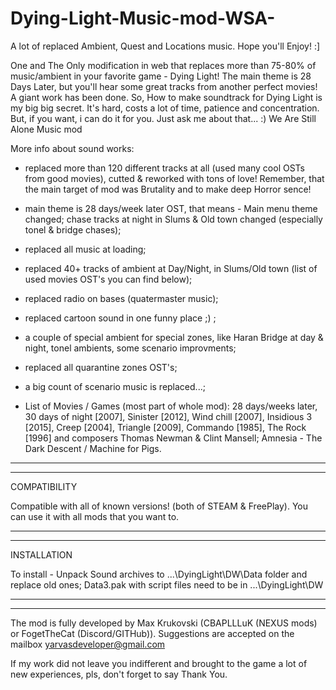 # Dying-Light-Music-mod-WSA-
A lot of replaced Ambient, Quest and Locations music. Hope you'll Enjoy! :]
 
 One and The Only modification in web that replaces more than 75-80% of music/ambient in your favorite game - Dying Light! The main theme is 28 Days Later, but you'll hear some great tracks from another perfect movies!
 A giant work has been done. So, How to make soundtrack for Dying Light is my big big secret. It's hard, costs a lot of time, patience and concentration. But, if you want, i can do it for you. Just ask me about that... :)
We Are Still Alone Music mod
 
 More info about sound works:


 - replaced more than 120 different tracks at all (used many cool OSTs from good movies), cutted & reworked with tons of love! Remember, that the main target of mod was Brutality and to make deep Horror sence!

 - main theme is 28 days/week later OST, that means - Main menu theme changed; chase tracks at night in Slums & Old town changed (especially tonel & bridge chases);

 - replaced all music at loading;

 - replaced 40+ tracks of ambient at Day/Night, in Slums/Old town (list of used movies OST's you can find below);

 - replaced radio on bases (quatermaster music);

 - replaced cartoon sound in one funny place ;) ;

 - a couple of special ambient for special zones, like Haran Bridge at day & night, tonel ambients, some scenario improvments;

 - replaced all quarantine zones OST's;

 - a big count of scenario music is replaced...;

 - List of Movies / Games (most part of whole mod):
28 days/weeks later, 30 days of night [2007], Sinister [2012], Wind chill [2007], Insidious 3 [2015], Creep [2004], Triangle [2009], Commando [1985], The Rock [1996] and composers Thomas Newman & Clint Mansell; Amnesia - The Dark Descent / Machine for Pigs.

-----------------------------------------------------------------------------------------------------------------------------------------------------------------------
***********************************************************************************************************************************************************
COMPATIBILITY


Compatible with all of known versions! (both of STEAM & FreePlay). You can use it with all mods that you want to.


-----------------------------------------------------------------------------------------------------------------------------------------------------------------------
***************************************************************************************************************************************************************
INSTALLATION


To install - Unpack Sound archives to ...\DyingLight\DW\Data folder and replace old ones;
Data3.pak with script files need to be in ...\DyingLight\DW


-----------------------------------------------------------------------------------------------------------------------------------------------------------------------
***************************************************************************************************************************************************************

The mod is fully developed by Max Krukovski (CBAPLLLuK (NEXUS mods) or FogetTheCat (Discord/GITHub)). Suggestions are accepted on the mailbox yarvasdeveloper@gmail.com 

If my work did not leave you indifferent and brought to the game a lot of new experiences, pls, don't forget to say Thank You.

